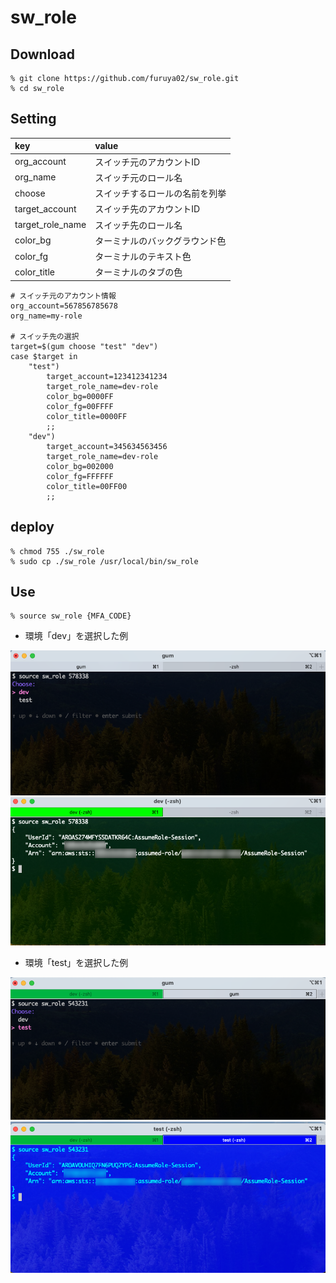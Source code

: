 # sw_role

## Download

```
% git clone https://github.com/furuya02/sw_role.git
% cd sw_role
```

## Setting

|key|value|
|:--|:--|
|org_account|スイッチ元のアカウントID|
|org_name|スイッチ元のロール名|
|choose|スイッチするロールの名前を列挙|
|target_account|スイッチ先のアカウントID|
|target_role_name|スイッチ先のロール名|
|color_bg|ターミナルのバックグラウンド色|
|color_fg|ターミナルのテキスト色|
|color_title|ターミナルのタブの色|

```
# スイッチ元のアカウント情報
org_account=567856785678
org_name=my-role

# スイッチ先の選択
target=$(gum choose "test" "dev")
case $target in
    "test")
        target_account=123412341234
        target_role_name=dev-role
        color_bg=0000FF
        color_fg=00FFFF
        color_title=0000FF
        ;;
    "dev")
        target_account=345634563456
        target_role_name=dev-role
        color_bg=002000
        color_fg=FFFFFF
        color_title=00FF00
        ;;
```

## deploy

```
% chmod 755 ./sw_role
% sudo cp ./sw_role /usr/local/bin/sw_role

```

## Use

```
% source sw_role {MFA_CODE}
```

* 環境「dev」を選択した例

![](images/001.png)
![](images/002.png)

* 環境「test」を選択した例

![](images/003.png)
![](images/004.png)